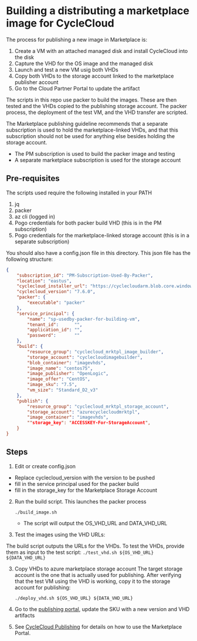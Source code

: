 # Building a distributing a marketplace image for CycleCloud

The process for publishing a new image in Marketplace is:
1. Create a VM with an attached managed disk and install CycleCloud into the disk
2. Capture the VHD for the OS image and the managed disk
3. Launch and test a new VM usig both VHDs
4. Copy both VHDs to the storage account linked to the marketplace publisher account
5. Go to the Cloud Partner Portal to update the artifact

The scripts in this repo use packer to build the images. These are then tested and the VHDs copied to the publishing storage account. The packer process, the deployment of the test VM, and the VHD transfer are scripted. 

The Marketplace publishing guideline recommends that a separate subscription is used to hold the marketplace-linked VHDs, and that this subscription should not be used for anything else besides holding the storage account. 

* The PM subscription is used to build the packer image and testing
* A separate marketplace subscription is used for the storage account

## Pre-requisites

The scripts used require the following installed in your PATH

1. jq 
2. packer
3. az cli (logged in)
4. Pogo credentials for both packer build VHD (this is in the PM subscription)
5. Pogo credentials for the marketplace-linked storage account (this is in a separate subscription)

You should also have a config.json file in this directory. This json file has the following structure:

```JSON
{
    "subscription_id": "PM-Subscription-Used-By-Packer", 
    "location": "eastus",
    "cyclecloud_installer_url": "https://cyclecloudarm.blob.core.windows.net/cyclecloudrelease",
    "cyclecloud_version": "7.6.0",
    "packer": {
        "executable": "packer"
    },
    "service_principal": {
        "name": "sp-usedby-packer-for-building-vm",
        "tenant_id":      "",
        "application_id": "",
        "password":       ""
    },
    "build": {
        "resource_group": "cyclecloud_mrktpl_image_builder",
        "storage_account": "cyclecloudimagebuilder",
        "blob_container": "imagevhds",
        "image_name": "centos75",
        "image_publisher": "OpenLogic",
        "image_offer": "CentOS",
        "image_sku": "7.5",
        "vm_size": "Standard_D2_v3"
    },
    "publish": {
        "resource_group": "cyclecloud_mrktpl_storage_account",
        "storage_account": "azurecyclecloudmrktpl",
        "image_container": "imagevhds",
        ""storage_key": "ACCESSKEY-For-StorageAccount",
    }
}


```

## Steps
1. Edit or create config.json
  - Replace cyclecloud_version with the version to be pushed
  - fill in the service principal used for the packer build
  - fill in the storage_key for the Marketplace Storage Account

2. Run the build script. This launches the packer process

    ```
    ./build_image.sh
    ```

    - The script will output the OS_VHD_URL and DATA_VHD_URL

3. Test the images using the VHD URLs:

The build script outputs the URLs for the VHDs. To test the VHDs, provide them as input to the test script:
    ```
    ./test_vhd.sh ${OS_VHD_URL} ${DATA_VHD_URL}
    ```

3. Copy VHDs to azure marketplace storage account
The target storage account is the one that is actually used for publishing. 
After verifying that the test VM using the VHD is working, copy it to the storage account for publishing:
    ```
    ./deploy_vhd.sh ${OS_VHD_URL} ${DATA_VHD_URL}
    ```
 
4. Go to the [publishing portal](https://partner.microsoft.com/en-us/dashboard/commercial-marketplace/overview), update the SKU with a new version and VHD artifacts

5. See [CycleCloud Publishing](https://microsoft.sharepoint.com/:w:/t/CycleEngineeringTeam/EYORK6cI7ExGrFHGXIrOHrAB5WNvPRaOkq0VBiM0bD4-WA?e=pMBt6l) for 
details on how to use the Marketplace Portal.

